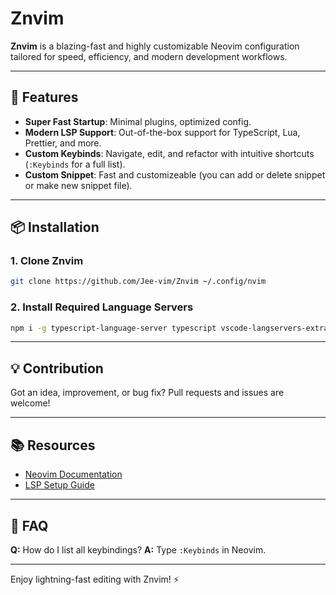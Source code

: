 # Znvim

**Znvim** is a blazing-fast and highly customizable Neovim configuration tailored for speed, efficiency, and modern development workflows.

---

## 🚀 Features

- **Super Fast Startup**: Minimal plugins, optimized config.
- **Modern LSP Support**: Out-of-the-box support for TypeScript, Lua, Prettier, and more.
- **Custom Keybinds**: Navigate, edit, and refactor with intuitive shortcuts (`:Keybinds` for a full list).
- **Custom Snippet**: Fast and customizeable (you can add or delete snippet or make new snippet file).

---

## 📦 Installation

### 1. Clone Znvim

```sh
git clone https://github.com/Jee-vim/Znvim ~/.config/nvim
```

### 2. Install Required Language Servers

```sh
npm i -g typescript-language-server typescript vscode-langservers-extracted prettier lua-language-server
```

---

## 💡 Contribution

Got an idea, improvement, or bug fix? Pull requests and issues are welcome!

---

## 📚 Resources

- [Neovim Documentation](https://neovim.io/)
- [LSP Setup Guide](https://github.com/neovim/nvim-lspconfig)

---

## 🙋 FAQ

**Q:** How do I list all keybindings?
**A:** Type `:Keybinds` in Neovim.

---

Enjoy lightning-fast editing with Znvim! ⚡
